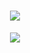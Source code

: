 <h1 align="center">
  <a>
    <img src="https://readme-typing-svg.herokuapp.com?lines=%E6%AC%A2%E8%BF%8E%E8%AE%BF%E9%97%AE%E6%88%91%E7%9A%84GitHub%EF%BC%81;%E5%9D%A4%E5%9D%A4%E5%9C%A8%E8%BF%99%E9%87%8C%E7%A5%9D%E4%BD%A0%E6%AF%8F%E5%A4%A9%E5%BC%80%E5%BF%83%EF%BC%81%EF%BC%81%EF%BC%81&center=true&size=27">
  </a>
</h1>
<div align="center" ><img order-radius="100px" src="https://i.giphy.com/media/13HgwGsXF0aiGY/giphy.webp"/></div>
<br>
